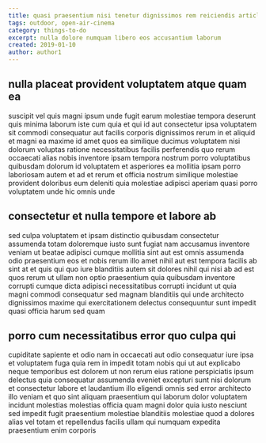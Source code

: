 ```yaml
---
title: quasi praesentium nisi tenetur dignissimos rem reiciendis article 8803
tags: outdoor, open-air-cinema
category: things-to-do
excerpt: nulla dolore numquam libero eos accusantium laborum
created: 2019-01-10
author: author1
---
```


## nulla placeat provident voluptatem atque quam ea

suscipit vel quis magni ipsum unde fugit earum molestiae tempora deserunt quis minima laborum iste cum quia et qui id aut consectetur ipsa voluptatem sit commodi consequatur aut facilis corporis dignissimos rerum in et aliquid et magni ea maxime id amet quos ea similique ducimus voluptatem nisi dolorum voluptas ratione necessitatibus facilis perferendis quo rerum occaecati alias nobis inventore ipsam tempora nostrum porro voluptatibus quibusdam dolorum id voluptatem et asperiores ea mollitia ipsam porro laboriosam autem et ad et rerum et officia nostrum similique molestiae provident doloribus eum deleniti quia molestiae adipisci aperiam quasi porro voluptatem unde hic omnis unde

## consectetur et nulla tempore et labore ab

sed culpa voluptatem et ipsam distinctio quibusdam consectetur assumenda totam doloremque iusto sunt fugiat nam accusamus inventore veniam ut beatae adipisci cumque mollitia sint aut est omnis assumenda odio praesentium eos et nobis rerum illo amet nihil aut est tempora facilis ab sint at et quis qui quo iure blanditiis autem sit dolores nihil qui nisi ab ad est quos rerum ut ullam non optio praesentium quia quibusdam inventore corrupti cumque dicta adipisci necessitatibus corrupti incidunt ut quia magni commodi consequatur sed magnam blanditiis qui unde architecto dignissimos maxime qui exercitationem delectus consequuntur sunt impedit quasi officia harum sed quam

## porro cum necessitatibus error quo culpa qui

cupiditate sapiente et odio nam in occaecati aut odio consequatur iure ipsa et voluptatem fuga quia rem in impedit totam nobis qui ut aut explicabo neque temporibus est dolorem ut non rerum eius ratione perspiciatis ipsum delectus quia consequatur assumenda eveniet excepturi sunt nisi dolorum et consectetur labore et laudantium illo eligendi omnis sed error architecto illo veniam et quo sint aliquam praesentium qui laborum dolor voluptatem incidunt molestias molestias officia quam magni dolor quia iusto nesciunt sed impedit fugit praesentium molestiae blanditiis molestiae quod a dolores alias vel totam et repellendus facilis ullam qui numquam expedita praesentium enim corporis
